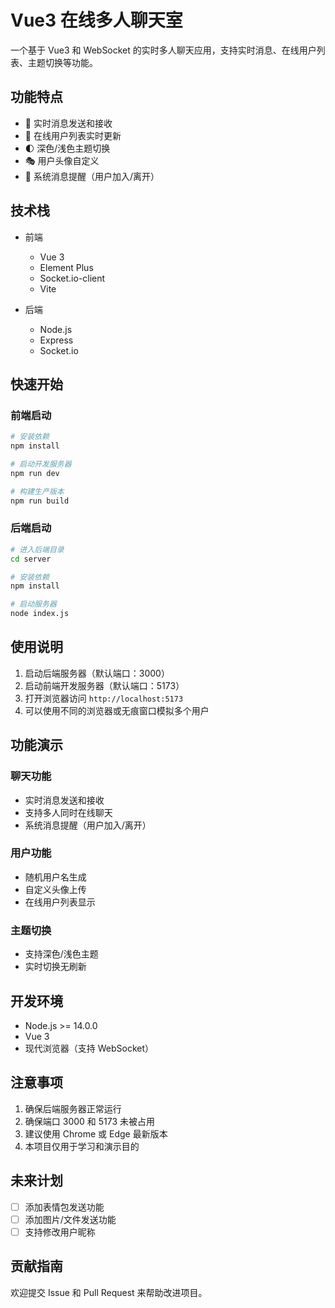 # Vue3 在线多人聊天室

一个基于 Vue3 和 WebSocket 的实时多人聊天应用，支持实时消息、在线用户列表、主题切换等功能。

## 功能特点

- 🚀 实时消息发送和接收
- 👥 在线用户列表实时更新
- 🌓 深色/浅色主题切换
- 🎭 用户头像自定义
- 💬 系统消息提醒（用户加入/离开）

## 技术栈

- 前端
  - Vue 3
  - Element Plus
  - Socket.io-client
  - Vite

- 后端
  - Node.js
  - Express
  - Socket.io

## 快速开始

### 前端启动

```bash
# 安装依赖
npm install

# 启动开发服务器
npm run dev

# 构建生产版本
npm run build
```

### 后端启动

```bash
# 进入后端目录
cd server

# 安装依赖
npm install

# 启动服务器
node index.js
```

## 使用说明

1. 启动后端服务器（默认端口：3000）
2. 启动前端开发服务器（默认端口：5173）
3. 打开浏览器访问 `http://localhost:5173`
4. 可以使用不同的浏览器或无痕窗口模拟多个用户

## 功能演示

### 聊天功能
- 实时消息发送和接收
- 支持多人同时在线聊天
- 系统消息提醒（用户加入/离开）

### 用户功能
- 随机用户名生成
- 自定义头像上传
- 在线用户列表显示

### 主题切换
- 支持深色/浅色主题
- 实时切换无刷新

## 开发环境

- Node.js >= 14.0.0
- Vue 3
- 现代浏览器（支持 WebSocket）

## 注意事项

1. 确保后端服务器正常运行
2. 确保端口 3000 和 5173 未被占用
3. 建议使用 Chrome 或 Edge 最新版本
4. 本项目仅用于学习和演示目的

## 未来计划

- [ ] 添加表情包发送功能
- [ ] 添加图片/文件发送功能
- [ ] 支持修改用户昵称

## 贡献指南

欢迎提交 Issue 和 Pull Request 来帮助改进项目。

